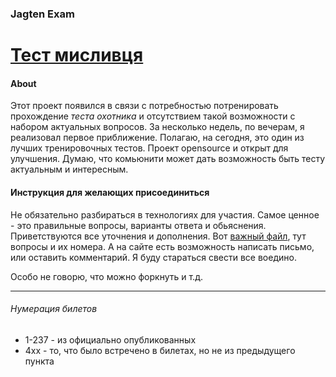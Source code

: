 ### Jagten Exam
# [Тест мисливця](https://jagtex.blogspot.com/)

#### About
Этот проект появился в связи с потребностью потренировать прохождение _теста охотника_ и отсутствием такой возможности с набором актуальных вопросов. За несколько недель, по вечерам, я реализовал первое приближение. Полагаю, на сегодня, это один из лучших тренировочных тестов. Проект opensource и открыт для улучшения. Думаю, что комьюнити может дать возможность быть тесту актуальным и интересным.

#### Инструкция для желающих присоединиться
Не обязательно разбираться в технологиях для участия. Самое ценное - это правильные вопросы, варианты ответа и обьяснения. Приветствуются все уточнения и дополнения. Вот [важный файл](https://github.com/Olezha/jagtex/blob/master/quiz/test.xml), тут вопросы и их номера. А на сайте есть возможность написать письмо, или оставить комментарий. Я буду стараться свести все воедино.

Особо не говорю, что можно форкнуть и т.д.

---

###### Нумерация билетов
- 1-237 - из официально опубликованных
- 4xx - то, что было встречено в билетах, но не из предыдущего пункта
